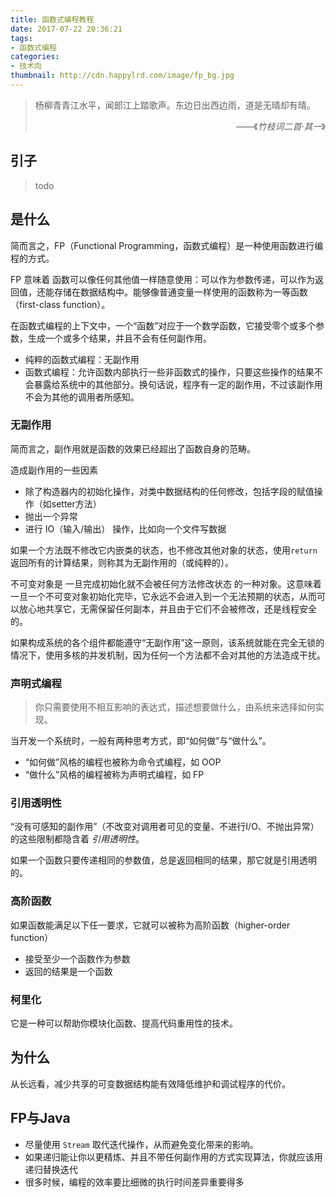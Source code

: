 ```yaml
---
title: 函数式编程教程
date: 2017-07-22 20:36:21
tags:
- 函数式编程
categories:
- 技术向
thumbnail: http://cdn.happylrd.com/image/fp_bg.jpg
---
```


> 杨柳青青江水平，闻郎江上踏歌声。东边日出西边雨，道是无晴却有晴。
> <div style="text-align:right"><p>——《<cite>竹枝词二首·其一</cite>》</p></div>

## 引子

> todo

## 是什么

简而言之，FP（Functional Programming，函数式编程）是一种使用函数进行编程的方式。

FP 意味着 函数可以像任何其他值一样随意使用：可以作为参数传递，可以作为返回值，还能存储在数据结构中。能够像普通变量一样使用的函数称为一等函数（first-class function）。

在函数式编程的上下文中，一个“函数”对应于一个数学函数，它接受零个或多个参数，生成一个或多个结果，并且不会有任何副作用。

- 纯粹的函数式编程：无副作用
- 函数式编程：允许函数内部执行一些非函数式的操作，只要这些操作的结果不会暴露给系统中的其他部分。换句话说，程序有一定的副作用，不过该副作用不会为其他的调用者所感知。

### 无副作用

简而言之，副作用就是函数的效果已经超出了函数自身的范畴。

造成副作用的一些因素
- 除了构造器内的初始化操作，对类中数据结构的任何修改，包括字段的赋值操作（如setter方法）
- 抛出一个异常
- 进行 IO（输入/输出） 操作，比如向一个文件写数据

如果一个方法既不修改它内嵌类的状态，也不修改其他对象的状态，使用`return`返回所有的计算结果，则称其为无副作用的（或纯粹的）。

不可变对象是 一旦完成初始化就不会被任何方法修改状态 的一种对象。这意味着一旦一个不可变对象初始化完毕，它永远不会进入到一个无法预期的状态，从而可以放心地共享它，无需保留任何副本，并且由于它们不会被修改，还是线程安全的。

如果构成系统的各个组件都能遵守“无副作用”这一原则，该系统就能在完全无锁的情况下，使用多核的并发机制，因为任何一个方法都不会对其他的方法造成干扰。

### 声明式编程

> 你只需要使用不相互影响的表达式，描述想要做什么，由系统来选择如何实现。

当开发一个系统时，一般有两种思考方式，即“如何做”与“做什么”。

- “如何做”风格的编程也被称为命令式编程，如 OOP
- “做什么”风格的编程被称为声明式编程，如 FP

### 引用透明性

“没有可感知的副作用”（不改变对调用者可见的变量、不进行I/O、不抛出异常）的这些限制都隐含着 *引用透明性*。

如果一个函数只要传递相同的参数值，总是返回相同的结果，那它就是引用透明的。

### 高阶函数

如果函数能满足以下任一要求，它就可以被称为高阶函数（higher-order function）
- 接受至少一个函数作为参数
- 返回的结果是一个函数

### 柯里化

它是一种可以帮助你模块化函数、提高代码重用性的技术。

## 为什么

从长远看，减少共享的可变数据结构能有效降低维护和调试程序的代价。

## FP与Java

- 尽量使用 `Stream` 取代迭代操作，从而避免变化带来的影响。
- 如果递归能让你以更精炼、并且不带任何副作用的方式实现算法，你就应该用递归替换迭代
- 很多时候，编程的效率要比细微的执行时间差异重要得多
